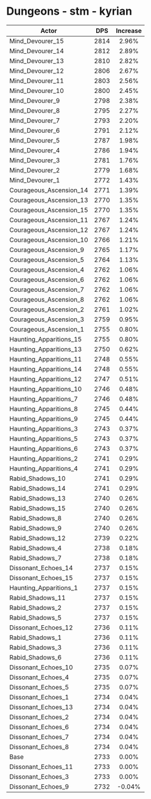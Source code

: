 # Dungeons - stm - kyrian
| Actor | DPS | Increase |
|---|:---:|:---:|
|Mind_Devourer_15|2814|2.96%|
|Mind_Devourer_14|2812|2.89%|
|Mind_Devourer_13|2810|2.82%|
|Mind_Devourer_12|2806|2.67%|
|Mind_Devourer_11|2803|2.56%|
|Mind_Devourer_10|2800|2.45%|
|Mind_Devourer_9|2798|2.38%|
|Mind_Devourer_8|2795|2.27%|
|Mind_Devourer_7|2793|2.20%|
|Mind_Devourer_6|2791|2.12%|
|Mind_Devourer_5|2787|1.98%|
|Mind_Devourer_4|2786|1.94%|
|Mind_Devourer_3|2781|1.76%|
|Mind_Devourer_2|2779|1.68%|
|Mind_Devourer_1|2772|1.43%|
|Courageous_Ascension_14|2771|1.39%|
|Courageous_Ascension_13|2770|1.35%|
|Courageous_Ascension_15|2770|1.35%|
|Courageous_Ascension_11|2767|1.24%|
|Courageous_Ascension_12|2767|1.24%|
|Courageous_Ascension_10|2766|1.21%|
|Courageous_Ascension_9|2765|1.17%|
|Courageous_Ascension_5|2764|1.13%|
|Courageous_Ascension_4|2762|1.06%|
|Courageous_Ascension_6|2762|1.06%|
|Courageous_Ascension_7|2762|1.06%|
|Courageous_Ascension_8|2762|1.06%|
|Courageous_Ascension_2|2761|1.02%|
|Courageous_Ascension_3|2759|0.95%|
|Courageous_Ascension_1|2755|0.80%|
|Haunting_Apparitions_15|2755|0.80%|
|Haunting_Apparitions_13|2750|0.62%|
|Haunting_Apparitions_11|2748|0.55%|
|Haunting_Apparitions_14|2748|0.55%|
|Haunting_Apparitions_12|2747|0.51%|
|Haunting_Apparitions_10|2746|0.48%|
|Haunting_Apparitions_7|2746|0.48%|
|Haunting_Apparitions_8|2745|0.44%|
|Haunting_Apparitions_9|2745|0.44%|
|Haunting_Apparitions_3|2743|0.37%|
|Haunting_Apparitions_5|2743|0.37%|
|Haunting_Apparitions_6|2743|0.37%|
|Haunting_Apparitions_2|2741|0.29%|
|Haunting_Apparitions_4|2741|0.29%|
|Rabid_Shadows_10|2741|0.29%|
|Rabid_Shadows_14|2741|0.29%|
|Rabid_Shadows_13|2740|0.26%|
|Rabid_Shadows_15|2740|0.26%|
|Rabid_Shadows_8|2740|0.26%|
|Rabid_Shadows_9|2740|0.26%|
|Rabid_Shadows_12|2739|0.22%|
|Rabid_Shadows_4|2738|0.18%|
|Rabid_Shadows_7|2738|0.18%|
|Dissonant_Echoes_14|2737|0.15%|
|Dissonant_Echoes_15|2737|0.15%|
|Haunting_Apparitions_1|2737|0.15%|
|Rabid_Shadows_11|2737|0.15%|
|Rabid_Shadows_2|2737|0.15%|
|Rabid_Shadows_5|2737|0.15%|
|Dissonant_Echoes_12|2736|0.11%|
|Rabid_Shadows_1|2736|0.11%|
|Rabid_Shadows_3|2736|0.11%|
|Rabid_Shadows_6|2736|0.11%|
|Dissonant_Echoes_10|2735|0.07%|
|Dissonant_Echoes_4|2735|0.07%|
|Dissonant_Echoes_5|2735|0.07%|
|Dissonant_Echoes_1|2734|0.04%|
|Dissonant_Echoes_13|2734|0.04%|
|Dissonant_Echoes_2|2734|0.04%|
|Dissonant_Echoes_6|2734|0.04%|
|Dissonant_Echoes_7|2734|0.04%|
|Dissonant_Echoes_8|2734|0.04%|
|Base|2733|0.00%|
|Dissonant_Echoes_11|2733|0.00%|
|Dissonant_Echoes_3|2733|0.00%|
|Dissonant_Echoes_9|2732|-0.04%|
